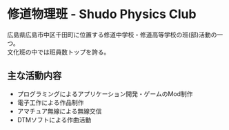 # 修道物理班 - Shudo Physics Club

広島県広島市中区千田町に位置する修道中学校・修道高等学校の班(部)活動の一つ。<br>
文化班の中では班員数トップを誇る。<br>

## 主な活動内容
- プログラミングによるアプリケーション開発・ゲームのMod制作
- 電子工作による作品制作
- アマチュア無線による無線交信
- DTMソフトによる作曲活動

